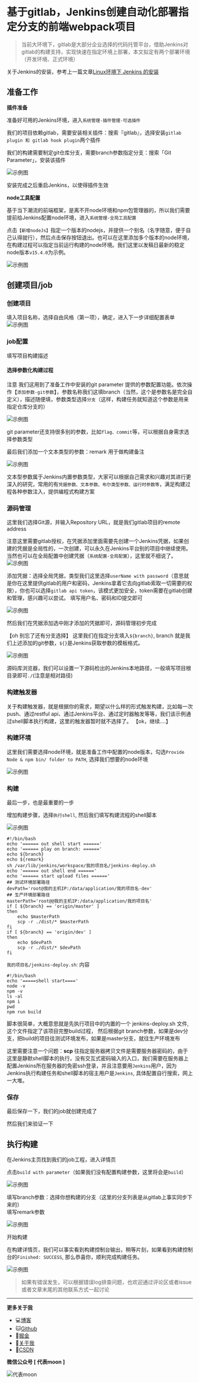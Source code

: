 # 基于gitlab，Jenkins创建自动化部署指定分支的前端webpack项目

> 当前大环境下，gitlab是大部分企业选择的代码托管平台，借助Jenkins对gitlab的构建支持，实现快速在指定环境上部署，本文拟定有两个部署环境（开发环境、正式环境）

<!--todo link-->
关于Jenkins的安装，参考上一篇文章[Linux环境下 Jenkins 的安装](https://github.com/melunar/melunar/blob/main/2021/Linux%E7%8E%AF%E5%A2%83%E4%B8%8B%20Jenkins%20%E7%9A%84%E5%AE%89%E8%A3%85.md)

## 准备工作

**插件准备**  
  
准备好可用的Jenkins环境，进入`系统管理-插件管理-可选插件`

我们的项目依赖gitlab，需要安装相关插件：搜索『gitlab』，选择安装`gitlab plugin 和 gitlab hook plugin`两个插件

我们的构建需要制定git仓库分支，需要branch参数指定分支：搜索「Git Parameter」，安装该插件

![示例图](http://image-bt-1.obs.cn-east-3.myhuaweicloud.com/blog-image/blog--2020-3-31--step-plugin-install.png)

安装完成之后重启Jenkins，以使得插件生效


**node工具配置**  
 
基于当下潮流的前端框架，是离不开node环境和npm包管理器的，所以我们需要提前给Jenkins配置node环境，进入`系统管理-全局工具配置`  

点击`【新增nodeJs】`指定一个版本的nodejs，并提供一个别名（名字随意，便于自己认得就行），然后点击保存按钮退出。也可以在这里添加多个版本的node环境，在构建过程可以指定当前运行构建的node环境。我们这里以发稿日最新的稳定node版本`v15.4.0`为示例。

![示例图](http://image-bt-1.obs.cn-east-3.myhuaweicloud.com/blog-image/blog--2020-3-31--step-node.png)

## 创建项目/job

### 创建项目

填入项目名称，选择自由风格（第一项），确定，进入下一步详细配置表单
![示例图](http://image-bt-1.obs.cn-east-3.myhuaweicloud.com/blog-image/blog--2020-3-31--step-01.png)

### job配置

填写项目构建描述

#### 选择**参数化构建过程**

注意 我们这用到了准备工作中安装的git parameter 提供的参数配置功能。依次操作【`添加参数-git参数`】，参数名称我们这填branch（当然，这个是参数名是完全自定义），描述随便填，参数类型选择`分支`（这样，构建任务就知道这个参数是用来指定仓库分支的）  


![示例图](http://image-bt-1.obs.cn-east-3.myhuaweicloud.com/blog-image/blog--2020-3-31--step-git-param.png)

git parameter还支持很多别的参数，比如`flag、commit`等，可以根据自身需求选择参数类型  

最后我们添加一个文本类型的参数：remark 用于做构建备注


![示例图](http://image-bt-1.obs.cn-east-3.myhuaweicloud.com/blog-image/blog--2020-3-31--step-build-2.png)



文本型参数属于Jenkins内置参数类型，大家可以根据自己需求和兴趣对其进行更深入的研究，常用的有`凭据参数、文本参数、布尔类型参数、运行时参数等`，满足构建过程各种参数注入，提供编程式构建方案

### 源码管理

这里我们选择Git源，并输入Repository URL，就是我们gitlab项目的remote address


注意这里需要gitlab授权，在凭据添加里面需要先创建一个Jenkins凭据，如果创建的凭据是全局性的，一次创建，可以永久在Jenkins平台别的项目中继续使用。当然也可以在全局配置中创建凭据（`系统配置-全局配置`），这里就不细说了。    
![示例图](http://image-bt-1.obs.cn-east-3.myhuaweicloud.com/blog-image/blog--2020-3-31--step-repository.png) 

添加凭据：选择全局凭据，类型我们这里选择`userName with password`（意思就是你在这里提供gitlab的用户和密码，Jenkins拿着它去向gitlab索取一切需要的权限），你也可以选择`gitlab api token`，该模式更加安全，token需要在gitlab创建和管理，感兴趣可以尝试。     填写用户名、密码和ID提交即可 


![示例图](http://image-bt-1.obs.cn-east-3.myhuaweicloud.com/blog-image/blog--2020-3-31--step-pingju.png)

然后我们在凭据添加选中刚才添加的凭据即可，源码管理初步完成

【oh 别忘了还有分支选择】
这里我们在指定分支填入`${branch}`, branch 就是我们上述添加的git参数，`${}`是Jenkins获取参数的模板格式。

![示例图](http://image-bt-1.obs.cn-east-3.myhuaweicloud.com/blog-image/blog--2020-3-31--step-select-branch.png)

源码库浏览器，我们可以设置一下源码检出的Jenkins本地路径，一般填写项目根目录即可`./`(注意是相对路径)

### 构建触发器

关于构建触发器，就是根据你的需求，期望以什么样的形式触发构建，比如每一次push、通过restful api、通过Jenkins平台、通过定时器触发等等，我们该示例通过shell脚本执行构建，这里的触发器暂时就不选择了。 【ok，继续....】

### 构建环境

这里我们需要选择node环境，就是准备工作中配置的node版本，勾选`Provide Node & npm bin/ folder to PATH`, 选择我们想要的node环境


![示例图](http://image-bt-1.obs.cn-east-3.myhuaweicloud.com/blog-image/blog--2020-3-31--step-select-node.png)


### 构建

最后一步，也是最重要的一步

增加构建步骤，选择`执行shell`, 然后我们填写构建流程的shell脚本


![示例图](http://image-bt-1.obs.cn-east-3.myhuaweicloud.com/blog-image/blog--2020-3-31--step-shell-detail.png)


```
#!/bin/bash
echo '====== out shell start ======'
echo '====== play on branch: ======'
echo ${branch}
echo ${remark}
sh /var/lib/jenkins/workspace/我的项目名/jenkins-deploy.sh
echo '====== out shell end ======'
echo '====== start upload files ======'
## 测试环境部署路径
devPath='root@我的主机IP:/data/application/我的项目名-dev'
## 生产环境部署路径
masterPath='root@@我的主机IP:/data/application/我的项目名'
if [ ${branch} == 'origin/master' ]
then
	echo $masterPath
	scp -r ./dist/* $masterPath
fi
if [ ${branch} == 'origin/dev' ]
then
	echo $devPath
	scp -r ./dist/* $devPath
fi

```

`我的项目名/jenkins-deploy.sh`: 内容
```
#!/bin/bash
echo '=====shell start===='
node -v
npm -v
ls -al
npm i
pwd
npm run build
```

脚本很简单，大概意思就是先执行项目中的内置的一个 jenkins-deploy.sh 文件, 这个文件指定了该项目完整build过程，
然后根据git branch参数，如果是dev分支，把build的项目往测试环境发布，如果是master分支，就往生产环境发布

这里需要注意一个问题：**scp** 往指定服务器拷贝文件是需要服务器密码的，由于这里是静默shell脚本的执行，没有交互式密码输入的入口，我们需要在服务器上配置Jenkins所在服务器的免密ssh登录，并且注意要用`Jenkins`用户，因为Jenkins执行构建任务和shell脚本的宿主用户是`Jenkins`, 具体配置自行搜索，网上一大堆。

### 保存

最后保存一下，我们的job就创建完成了

然后我们来验证一下

## 执行构建

在Jenkins主页找到我们的job工程，进入详情页

点击`build with parameter`（如果我们没有配置构建参数，这里将会是`build`）


![示例图](http://image-bt-1.obs.cn-east-3.myhuaweicloud.com/blog-image/blog--2020-3-31--step-build-1.png)

填写branch参数：选择你想构建的分支（这里的分支列表是从gitlab上事实同步下来的）  
填写remark参数  

![示例图](http://image-bt-1.obs.cn-east-3.myhuaweicloud.com/blog-image/blog--2020-3-31--step-build-2.png)


开始构建  

在构建详情页，我们可以事实看到构建控制台输出，稍等片刻，如果看到构建控制台的`Finished: SUCCESS`, 那么恭喜你，顺利完成构建任务。

![示例图](http://image-bt-1.obs.cn-east-3.myhuaweicloud.com/blog-image/blog--2020-3-31--step-success.png)

> 如果有错误发生，可以根据错误log排查问题，也欢迎通过评论区或者issue或者文章末尾的其他联系方式一起讨论



------

**更多关于我**
- 💻[博客](http://blog.lalapkp.cn)
- 🐱[Github](https://github.com/melunar)
- 🔨[掘金](https://juejin.cn/user/2612095355979405)
- 👱[关于我](http://www.lalapkp.cn/about)
- 🐒[CSDN](https://blog.csdn.net/Haoyong110?spm=1000.2115.3001.5343&type=1)

**微信公众号 [ 代表moon ]**

![代表moon](http://image-bt-1.obs.cn-east-3.myhuaweicloud.com/qrcode_for_gh_64a22fb6b2a0_344.jpg)

